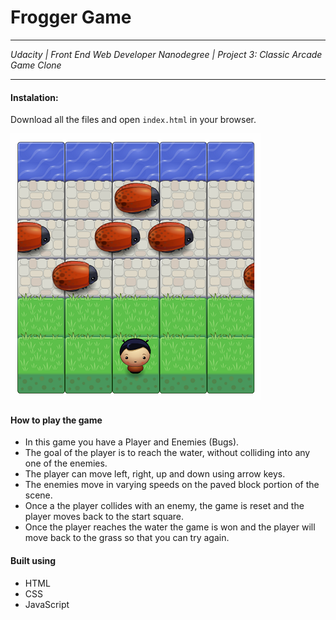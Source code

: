 # Frogger Game
***
*Udacity | Front End Web Developer Nanodegree | Project 3: Classic Arcade Game Clone*
***
#### Instalation:
Download all the files and open `index.html` in your browser.

![](https://raw.githubusercontent.com/ionipas/frontend-nanodegree-arcade-game/master/images/screenshot.png)

#### How to play the game
- In this game you have a Player and Enemies (Bugs).
- The goal of the player is to reach the water, without colliding into any one of the enemies.
- The player can move left, right, up and down using arrow keys.
- The enemies move in varying speeds on the paved block portion of the scene.
- Once a the player collides with an enemy, the game is reset and the player moves back to the start square. 
- Once the player reaches the water the game is won and the player will move back to the grass so that you can try again.

#### Built using

- HTML
- CSS
- JavaScript
